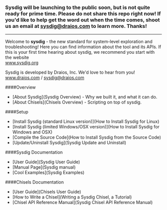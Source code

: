 ### Sysdig will be launching to the public soon, but is not quite ready for prime time. Please do not share this repo right now! If you'd like to help get the word out when the time comes, shoot us an email at sysdig@draios.com to learn more. Thanks!
***

Welcome to **sysdig** - the new standard for system-level exploration and troubleshooting! Here you can find information about the tool and its APIs. If this is your first time hearing about sysdig, we recommend you start with the website  
www.sysdig.org

Sysdig is developed by Draios, Inc. We'd love to hear from you!  
www.draios.com / <sysdig@draios.com>  

####Overview
* [About Sysdig](Sysdig Overview) - Why we built it, and what it can do.
* [About Chisels](Chisels Overview) - Scripting on top of sysdig.

####Setup 
* [Install Sysdig (standard Linux version)](How to Install Sysdig for Linux)  
* [Install Sysdig (limited Windows/OSX version)](How to Install Sysdig for Windows and OSX)  
* [Compile the Source Code](How to Install Sysdig from the Source Code)  
* [Update/Uninstall Sysdig](Sysdig Update and Uninstall)  

####Sysdig Documentation
* [User Guide](Sysdig User Guide)  
* [Manual Page](Sysdig manual)  
* [Cool Examples](Sysdig Examples)

####Chisels Documentation
* [User Guide](Chisels User Guide)
* [How to Write a Chisel](Writing a Sysdig Chisel, a Tutorial)  
* [Chisel API Reference Manual](Sysdig Chisel API Reference Manual)